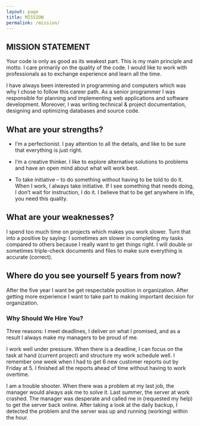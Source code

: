 ```yaml
---
layout: page
title: MISSION
permalink: /mission/
---
```


##  MISSION STATEMENT
Your code is only as good as its weakest part. This is my main principle and motto. I care primarily on the quality of the code. I would like to work with professionals as to exchange experience and learn all the time.

I have always been interested in programming and computers which was why I chose to follow this career path. As a senior programmer I was responsible for planning and implementing web applications and software development. Moreover, I was writing technical & project documentation, designing and optimizing databases and source code.

## What are your strengths?

* I’m a perfectionist. I pay attention to all the details, and like to be sure that everything is just right.

* I’m a creative thinker. I like to explore alternative solutions to problems and have an open mind about what will work best.

* To take initiative – to do something without having to be told to do it. When I work, I always take initiative. If I see something that needs doing, I don’t wait for instruction, I do it. I believe that to be get anywhere in life, you need this quality.

## What are your weaknesses?

I spend too much time on projects which makes you work slower. Turn that into a positive by saying: I sometimes am slower in completing my tasks compared to others because I really want to get things right. I will double or sometimes triple-check documents and files to make sure everything is accurate (correct).

## Where do you see yourself 5 years from now?

After the five year I want be get respectable position in organization. After getting more experience I want to take part to making important decision for organization.

###  Why Should We Hire You?

Three reasons: I meet deadlines, I deliver on what I promised, and as a result I always make my managers to be proud of me.

I work well under pressure. When there is a deadline, I can focus on the task at hand (current project) and structure my work schedule well. I remember one week when I had to get 6 new customer reports out by Friday at 5. I finished all the reports ahead of time without having to work overtime.

I am a trouble shooter. When there was a problem at my last job, the manager would always ask me to solve it. Last summer, the server at work crashed. The manager was desperate and called me in (requested my help) to get the server back online. After taking a look at the daily backup, I detected the problem and the server was up and running (working) within the hour.